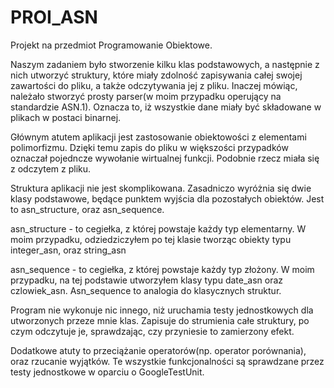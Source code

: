 # PROI_ASN
Projekt na przedmiot Programowanie Obiektowe.

Naszym zadaniem było stworzenie kilku klas podstawowych, a następnie z nich utworzyć struktury, które
miały zdolność zapisywania całej swojej zawartości do pliku, a także odczytywania jej z pliku.
Inaczej mówiąc, należało stworzyć prosty parser(w moim przypadku operujący na standardzie ASN.1).
Oznacza to, iż wszystkie dane miały być składowane w plikach w postaci binarnej.

Głównym atutem aplikacji jest zastosowanie obiektowości z elementami polimorfizmu. Dzięki temu
zapis do pliku w większości przypadków oznaczał pojedncze wywołanie wirtualnej funkcji.
Podobnie rzecz miała się z odczytem z pliku.

Struktura aplikacji nie jest skomplikowana. Zasadniczo wyróżnia się dwie klasy podstawowe, będące
punktem wyjścia dla pozostałych obiektów. Jest to asn_structure, oraz asn_sequence.

asn_structure - to cegiełka, z której powstaje każdy typ elementarny. W moim przypadku,
  odziedziczyłem po tej klasie tworząc obiekty typu integer_asn, oraz string_asn
  
asn_sequence - to cegiełka, z której powstaje każdy typ złożony. W moim przypadku,
  na tej podstawie utworzyłem klasy typu date_asn oraz czlowiek_asn. Asn_sequence to analogia
  do klasycznych struktur.
  
Program nie wykonuje nic innego, niż uruchamia testy jednostkowych dla utworzonych przeze
mnie klas. Zapisuje do strumienia całe struktury, po czym odczytuje je, sprawdzając, 
czy przyniesie to zamierzony efekt.

Dodatkowe atuty to przeciążanie operatorów(np. operator porównania), oraz rzucanie wyjątków.
Te wszystkie funkcjonalności są sprawdzane przez testy jednostkowe w oparciu o GoogleTestUnit.

  
